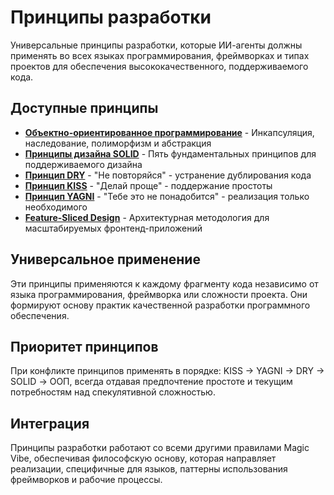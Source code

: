 # Принципы разработки

Универсальные принципы разработки, которые ИИ-агенты должны применять во всех языках программирования, фреймворках и типах проектов для обеспечения высококачественного, поддерживаемого кода.

## Доступные принципы

- **[Объектно-ориентированное программирование](oop.md)** - Инкапсуляция, наследование, полиморфизм и абстракция
- **[Принципы дизайна SOLID](solid.md)** - Пять фундаментальных принципов для поддерживаемого дизайна
- **[Принцип DRY](dry.md)** - "Не повторяйся" - устранение дублирования кода
- **[Принцип KISS](kiss.md)** - "Делай проще" - поддержание простоты
- **[Принцип YAGNI](yagni.md)** - "Тебе это не понадобится" - реализация только необходимого
- **[Feature-Sliced Design](feature-sliced-design.md)** - Архитектурная методология для масштабируемых фронтенд-приложений

## Универсальное применение

Эти принципы применяются к каждому фрагменту кода независимо от языка программирования, фреймворка или сложности проекта. Они формируют основу практик качественной разработки программного обеспечения.

## Приоритет принципов

При конфликте принципов применять в порядке: KISS → YAGNI → DRY → SOLID → ООП, всегда отдавая предпочтение простоте и текущим потребностям над спекулятивной сложностью.

## Интеграция

Принципы разработки работают со всеми другими правилами Magic Vibe, обеспечивая философскую основу, которая направляет реализации, специфичные для языков, паттерны использования фреймворков и рабочие процессы.
